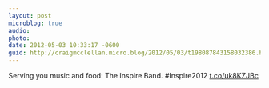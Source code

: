 ```yaml
---
layout: post
microblog: true
audio: 
photo: 
date: 2012-05-03 10:33:17 -0600
guid: http://craigmcclellan.micro.blog/2012/05/03/t198087843158032386.html
---
```

Serving you music and food: The Inspire Band.  #Inspire2012 [t.co/uk8KZJBc](http://t.co/uk8KZJBc)
